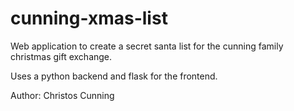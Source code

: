 # cunning-xmas-list

Web application to create a secret santa list for the 
cunning family christmas gift exchange.

Uses a python backend and flask for the frontend.

Author: Christos Cunning
